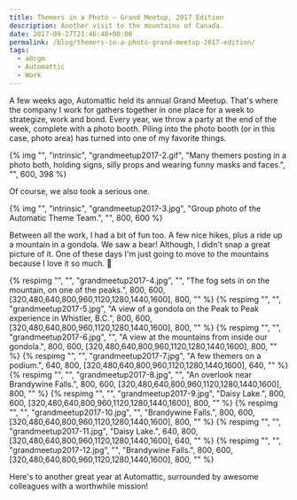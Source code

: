 ```yaml
---
title: Themers in a Photo – Grand Meetup, 2017 Edition
description: Another visit to the mountains of Canada.
date: 2017-09-27T21:46:48+00:00
permalink: /blog/themers-in-a-photo-grand-meetup-2017-edition/
tags:
  - a8cgm
  - Automattic
  - Work
---
```


A few weeks ago, Automattic held its annual Grand Meetup. That's where the company I work for gathers together in one place for a week to strategize, work and bond. Every year, we throw a party at the end of the week, complete with a photo booth. Piling into the photo booth (or in this case, photo area) has turned into one of my favorite things.

{% img "", "intrinsic", "grandmeetup2017-2.gif", "Many themers posting in a photo both, holding signs, silly props and wearing funny masks and faces.", "", 600, 398 %}

Of course, we also took a serious one.

{% img "", "intrinsic", "grandmeetup2017-3.jpg", "Group photo of the Automatic Theme Team.", "", 800, 600 %}

Between all the work, I had a bit of fun too. A few nice hikes, plus a ride up a mountain in a gondola. We saw a bear! Although, I didn't snap a great picture of it. One of these days I'm just going to move to the mountains because I love it so much. 🙂

<div class="reel">
  {% respimg "", "", "grandmeetup2017-4.jpg", "", "The fog sets in on the mountain, on one of the peaks.", 800, 600, [320,480,640,800,960,1120,1280,1440,1600], 800, "" %}
  {% respimg "", "", "grandmeetup2017-5.jpg", "A view of a gondola on the Peak to Peak experience in Whistler, B.C.", 800, 600, [320,480,640,800,960,1120,1280,1440,1600], 800, "" %}
  {% respimg "", "", "grandmeetup2017-6.jpg", "", "A view at the mountains from inside our gondola.", 800, 600, [320,480,640,800,960,1120,1280,1440,1600], 800, "" %}
  {% respimg "", "", "grandmeetup2017-7.jpg", "A few themers on a podium.", 640, 800, [320,480,640,800,960,1120,1280,1440,1600], 640, "" %}
  {% respimg "", "", "grandmeetup2017-8.jpg", "", "An overlook near Brandywine Falls.", 800, 600, [320,480,640,800,960,1120,1280,1440,1600], 800, "" %}
  {% respimg "", "", "grandmeetup2017-9.jpg", "Daisy Lake.", 800, 600, [320,480,640,800,960,1120,1280,1440,1600], 800, "" %}
  {% respimg "", "", "grandmeetup2017-10.jpg", "", "Brandywine Falls.", 800, 600, [320,480,640,800,960,1120,1280,1440,1600], 800, "" %}
  {% respimg "", "", "grandmeetup2017-11.jpg", "Daisy Lake.", 640, 800, [320,480,640,800,960,1120,1280,1440,1600], 640, "" %}
  {% respimg "", "", "grandmeetup2017-12.jpg", "", "Brandywine Falls.", 800, 600, [320,480,640,800,960,1120,1280,1440,1600], 800, "" %}
</div>

Here's to another great year at Automattic, surrounded by awesome colleagues with a worthwhile mission!
